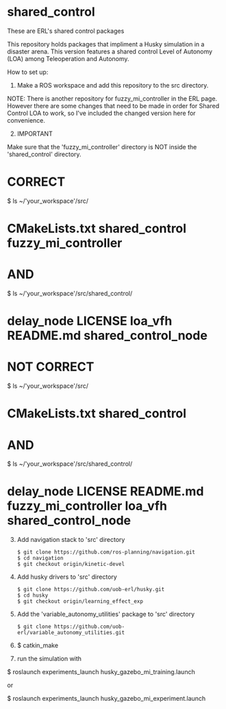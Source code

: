 # shared_control
These are ERL's shared control packages

This repository holds packages that impliment a Husky simulation in a disaster arena. This version features a shared control Level of Autonomy (LOA) among Teleoperation and Autonomy.

How to set up:

1. Make a ROS workspace and add this repository to the src directory.

NOTE: There is another repository for fuzzy_mi_controller in the ERL page. However there are some changes that need to be made in order for Shared Control LOA to work, so I've included the changed version here for convenience.

2. IMPORTANT

Make sure that the 'fuzzy_mi_controller' directory is NOT inside the 'shared_control' directory.

CORRECT 
=============================
$ ls ~/'your_workspace'/src/

CMakeLists.txt shared_control fuzzy_mi_controller
=============================
AND
=============================
$ ls ~/'your_workspace'/src/shared_control/

delay_node  LICENSE  loa_vfh  README.md  shared_control_node
=============================



NOT CORRECT 
=============================
$ ls ~/'your_workspace'/src/

CMakeLists.txt shared_control 
=============================
AND
=============================
$ ls ~/'your_workspace'/src/shared_control/

delay_node           LICENSE  README.md
fuzzy_mi_controller  loa_vfh  shared_control_node
=============================


3. Add navigation stack to 'src' directory

    ```
    $ git clone https://github.com/ros-planning/navigation.git
    $ cd navigation
    $ git checkout origin/kinetic-devel
    ```
    

4. Add husky drivers to 'src' directory

    ```
    $ git clone https://github.com/uob-erl/husky.git
    $ cd husky
    $ git checkout origin/learning_effect_exp
    ```

5. Add the 'variable_autonomy_utilities' package to 'src' directory

    ```
    $ git clone https://github.com/uob-erl/variable_autonomy_utilities.git
    ```
    
 6. $ catkin_make
 
 7. run the simulation with 
 
 $ roslaunch experiments_launch husky_gazebo_mi_training.launch
 
 or 
 
 $ roslaunch experiments_launch husky_gazebo_mi_experiment.launch
 
 
  
  
  
  
  
  
  
  
  

